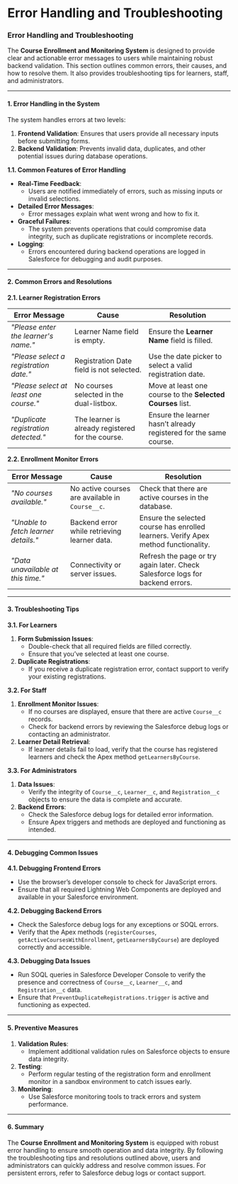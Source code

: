 # Error Handling and Troubleshooting

### **Error Handling and Troubleshooting**

The **Course Enrollment and Monitoring System** is designed to provide clear and actionable error messages to users while maintaining robust backend validation. This section outlines common errors, their causes, and how to resolve them. It also provides troubleshooting tips for learners, staff, and administrators.

***

#### **1. Error Handling in the System**

The system handles errors at two levels:

1. **Frontend Validation**: Ensures that users provide all necessary inputs before submitting forms.
2. **Backend Validation**: Prevents invalid data, duplicates, and other potential issues during database operations.

**1.1. Common Features of Error Handling**

* **Real-Time Feedback**:
  * Users are notified immediately of errors, such as missing inputs or invalid selections.
* **Detailed Error Messages**:
  * Error messages explain what went wrong and how to fix it.
* **Graceful Failures**:
  * The system prevents operations that could compromise data integrity, such as duplicate registrations or incomplete records.
* **Logging**:
  * Errors encountered during backend operations are logged in Salesforce for debugging and audit purposes.

***

#### **2. Common Errors and Resolutions**

**2.1. Learner Registration Errors**

| **Error Message**                      | **Cause**                                         | **Resolution**                                                    |
| -------------------------------------- | ------------------------------------------------- | ----------------------------------------------------------------- |
| _"Please enter the learner's name."_   | Learner Name field is empty.                      | Ensure the **Learner Name** field is filled.                      |
| _"Please select a registration date."_ | Registration Date field is not selected.          | Use the date picker to select a valid registration date.          |
| _"Please select at least one course."_ | No courses selected in the dual-listbox.          | Move at least one course to the **Selected Courses** list.        |
| _"Duplicate registration detected."_   | The learner is already registered for the course. | Ensure the learner hasn’t already registered for the same course. |

**2.2. Enrollment Monitor Errors**

| **Error Message**                    | **Cause**                                       | **Resolution**                                                                      |
| ------------------------------------ | ----------------------------------------------- | ----------------------------------------------------------------------------------- |
| _"No courses available."_            | No active courses are available in `Course__c`. | Check that there are active courses in the database.                                |
| _"Unable to fetch learner details."_ | Backend error while retrieving learner data.    | Ensure the selected course has enrolled learners. Verify Apex method functionality. |
| _"Data unavailable at this time."_   | Connectivity or server issues.                  | Refresh the page or try again later. Check Salesforce logs for backend errors.      |

***

#### **3. Troubleshooting Tips**

**3.1. For Learners**

1. **Form Submission Issues**:
   * Double-check that all required fields are filled correctly.
   * Ensure that you’ve selected at least one course.
2. **Duplicate Registrations**:
   * If you receive a duplicate registration error, contact support to verify your existing registrations.

**3.2. For Staff**

1. **Enrollment Monitor Issues**:
   * If no courses are displayed, ensure that there are active `Course__c` records.
   * Check for backend errors by reviewing the Salesforce debug logs or contacting an administrator.
2. **Learner Detail Retrieval**:
   * If learner details fail to load, verify that the course has registered learners and check the Apex method `getLearnersByCourse`.

**3.3. For Administrators**

1. **Data Issues**:
   * Verify the integrity of `Course__c`, `Learner__c`, and `Registration__c` objects to ensure the data is complete and accurate.
2. **Backend Errors**:
   * Check the Salesforce debug logs for detailed error information.
   * Ensure Apex triggers and methods are deployed and functioning as intended.

***

#### **4. Debugging Common Issues**

**4.1. Debugging Frontend Errors**

* Use the browser’s developer console to check for JavaScript errors.
* Ensure that all required Lightning Web Components are deployed and available in your Salesforce environment.

**4.2. Debugging Backend Errors**

* Check the Salesforce debug logs for any exceptions or SOQL errors.
* Verify that the Apex methods (`registerCourses`, `getActiveCoursesWithEnrollment`, `getLearnersByCourse`) are deployed correctly and accessible.

**4.3. Debugging Data Issues**

* Run SOQL queries in Salesforce Developer Console to verify the presence and correctness of `Course__c`, `Learner__c`, and `Registration__c` data.
* Ensure that `PreventDuplicateRegistrations.trigger` is active and functioning as expected.

***

#### **5. Preventive Measures**

1. **Validation Rules**:
   * Implement additional validation rules on Salesforce objects to ensure data integrity.
2. **Testing**:
   * Perform regular testing of the registration form and enrollment monitor in a sandbox environment to catch issues early.
3. **Monitoring**:
   * Use Salesforce monitoring tools to track errors and system performance.

***

#### **6. Summary**

The **Course Enrollment and Monitoring System** is equipped with robust error handling to ensure smooth operation and data integrity. By following the troubleshooting tips and resolutions outlined above, users and administrators can quickly address and resolve common issues. For persistent errors, refer to Salesforce debug logs or contact support.

